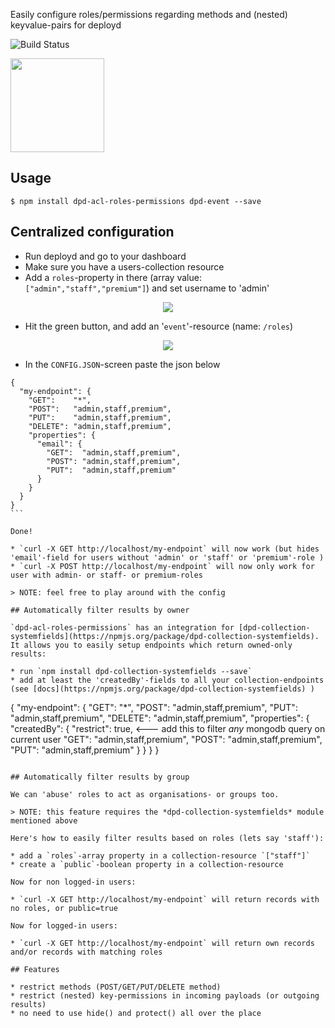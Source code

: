 Easily configure roles/permissions regarding methods and (nested) keyvalue-pairs for deployd

![Build Status](https://travis-ci.org/coderofsalvation/dpd-acl-roles-permissions.svg?branch=master)

<img src="http://i.giphy.com/81xwEHX23zhvy.gif" width="150" style="width:150px"/>

## Usage 

    $ npm install dpd-acl-roles-permissions dpd-event --save

## Centralized configuration

* Run deployd and go to your dashboard 
* Make sure you have a users-collection resource 
* Add a `roles`-property in there (array value: `["admin","staff","premium"]`) and set username to 'admin'

<center><img src="https://raw.githubusercontent.com/coderofsalvation/dpd-acl-roles-permissions/dev/doc/dpd-1.png"/></center>

* Hit the green button, and add an '`event`'-resource (name: `/roles`)

<center><img src="https://raw.githubusercontent.com/coderofsalvation/dpd-acl-roles-permissions/dev/doc/dpd-2.png?23"/></center>

* In the `CONFIG.JSON`-screen paste the json below

``````
{
  "my-endpoint": {
    "GET":    "*",
    "POST":   "admin,staff,premium",
    "PUT":    "admin,staff,premium",
    "DELETE": "admin,staff,premium",
    "properties": {
      "email": {
        "GET":  "admin,staff,premium",
        "POST": "admin,staff,premium",
        "PUT":  "admin,staff,premium"
      }
    } 
  }
}
```

Done!

* `curl -X GET http://localhost/my-endpoint` will now work (but hides 'email'-field for users without 'admin' or 'staff' or 'premium'-role )
* `curl -X POST http://localhost/my-endpoint` will now only work for user with admin- or staff- or premium-roles

> NOTE: feel free to play around with the config

## Automatically filter results by owner 

`dpd-acl-roles-permissions` has an integration for [dpd-collection-systemfields](https://npmjs.org/package/dpd-collection-systemfields).
It allows you to easily setup endpoints which return owned-only results:

* run `npm install dpd-collection-systemfields --save`
* add at least the 'createdBy'-fields to all your collection-endpoints (see [docs](https://npmjs.org/package/dpd-collection-systemfields) )

``````
{
  "my-endpoint": {
    "GET":    "*",
    "POST":   "admin,staff,premium",
    "PUT":    "admin,staff,premium",
    "DELETE": "admin,staff,premium",
    "properties": {
      "createdBy": {
        "restrict": true,               <--- add this to filter *any* mongodb query on current user 
        "GET":  "admin,staff,premium",
        "POST": "admin,staff,premium",
        "PUT":  "admin,staff,premium"
      }
    } 
  }
}
```

## Automatically filter results by group

We can 'abuse' roles to act as organisations- or groups too.

> NOTE: this feature requires the *dpd-collection-systemfields* module mentioned above 

Here's how to easily filter results based on roles (lets say 'staff'):

* add a `roles`-array property in a collection-resource `["staff"]`
* create a `public`-boolean property in a collection-resource

Now for non logged-in users:

* `curl -X GET http://localhost/my-endpoint` will return records with no roles, or public=true

Now for logged-in users:

* `curl -X GET http://localhost/my-endpoint` will return own records and/or records with matching roles

## Features 

* restrict methods (POST/GET/PUT/DELETE method)
* restrict (nested) key-permissions in incoming payloads (or outgoing results)
* no need to use hide() and protect() all over the place 
